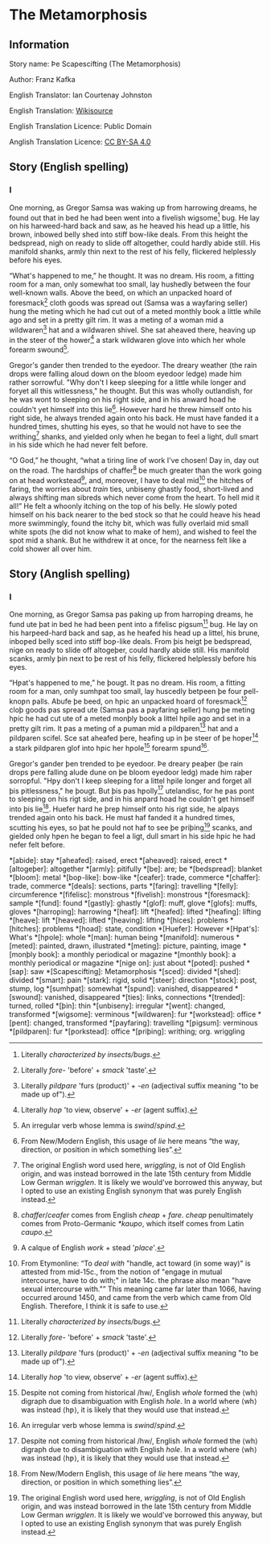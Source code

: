# The Metamorphosis

## Information
Story name: Þe Scapescifting (The Metamorphosis)

Author: Franz Kafka

English Translator: Ian Courtenay Johnston

English Translation: [Wikisource]

English Translation Licence: Public Domain

Anglish Translation Licence: [CC BY-SA 4.0]

[CC BY-SA 4.0]: https://creativecommons.org/licenses/by-sa/4.0/

## Story (English spelling)

### I

One morning, as Gregor Samsa was waking up from harrowing dreams, he found out
that in bed he had been went into a fivelish wigsome[^ƿigsum] bug. He lay on
his harweed-hard back and saw, as he heaved his head up a little, his brown,
inbowed belly shed into stiff bow-like deals. From this height the bedspread,
nigh on ready to slide off altogether, could hardly abide still. His manifold
shanks, armly thin next to the rest of his felly, flickered helplessly before
his eyes.

“What's happened to me,” he thought. It was no dream. His room, a fitting room
for a man, only somewhat too small, lay hushedly between the four well-known
walls. Above the beed, on which an unpacked hoard of foresmack[^foresmack]
cloth goods was spread out (Samsa was a wayfaring seller) hung the meting which
he had cut out of a meted monthly book a little while ago and set in a pretty
gilt rim. It was a meting of a woman mid a wildwaren[^ƿildƿaren] hat and a
wildwaren shivel. She sat aheaved there, heaving up in the steer of the
hower[^hoƿer] a stark wildwaren glove into which her whole forearm
swound[^sƿund].

Gregor's gander then trended to the eyedoor. The dreary weather (the rain drops
were falling aloud down on the bloom eyedoor ledge) made him rather sorrowful.
"Why don't I keep sleeping for a little while longer and foryet all this
witlessness," he thought. But this was wholly outlandish, for he was wont to
sleeping on his right side, and in his anward hoad he couldn't yet himself into
this lie[^lie]. However hard he threw himself onto his right side, he always
trended again onto his back. He must have fanded it a hundred times, shutting
his eyes, so that he would not have to see the writhing[^ƿriþing] shanks, and
yielded only when he began to feel a light, dull smart in his side which he had
never felt before.

“O God,” he thought, “what a tiring line of work I've chosen! Day in, day out
on the road. The hardships of chaffer[^chaffer] be much greater than the work
going on at head workstead[^workstead], and, moreover, I have to deal
mid[^deal-with] the hitches of faring, the worries about *train* ties, unbiseny
ghastly food, short-lived and always shifting man sibreds which never come from
the heart. To hell mid it all!” He felt a whoonly itching on the top of his
belly. He slowly poted himself on his back nearer to the bed stock so that he
could heave his head more swimmingly, found the itchy bit, which was fully
overlaid mid small white spots (he did not know what to make of hem), and
wished to feel the spot mid a shank. But he withdrew it at once, for the
nearness felt like a cold shower all over him.


## Story (Anglish spelling)

### I
One morning, as Gregor Samsa ƿas ƿaking up from harroƿing dreams, he fund ute
þat in bed he had been ƿent into a fifelisc ƿigsum[^ƿigsum] bug. He lay on his
harƿeed-hard back and saƿ, as he heafed his head up a littel, his brune,
inboƿed belly sced into stiff boƿ-like deals. From þis heigt þe bedspread, nige
on ready to slide off altogeþer, could hardly abide still. His manifold scanks,
armly þin next to þe rest of his felly, flickered helplessly before his eyes.

“Hƿat's happened to me,” he þougt. It ƿas no dream. His room, a fitting room
for a man, only sumhƿat too small, lay huscedly betƿeen þe four ƿell-knoƿn
ƿalls. Abufe þe beed, on hƿic an unpacked hoard of foresmack[^foresmack] cloþ
goods ƿas spread ute (Samsa ƿas a ƿayfaring seller) hung þe meting hƿic he had
cut ute of a meted monþly book a littel hƿile ago and set in a pretty gilt rim.
It ƿas a meting of a ƿuman mid a ƿildƿaren[^ƿildƿaren] hat and a ƿildƿaren
scifel. Sce sat aheafed þere, heafing up in þe steer of þe hoƿer[^hoƿer] a
stark ƿildƿaren glof into hƿic her hƿole[^hƿole] forearm sƿund[^sƿund].

Gregor's gander þen trended to þe eyedoor. Þe dreary ƿeaþer (þe rain drops ƿere
falling alude dune on þe bloom eyedoor ledg) made him raþer sorroƿful. "Hƿy
don't I keep sleeping for a littel hƿile longer and forget all þis
ƿitlessness," he þougt. But þis ƿas hƿolly[^hƿole] utelandisc, for he ƿas ƿont
to sleeping on his rigt side, and in his anƿard hoad he couldn't get himself
into þis lie[^lie]. Huefer hard he þreƿ himself onto his rigt side, he alƿays
trended again onto his back. He must haf fanded it a hundred times, scutting
his eyes, so þat he ƿould not haf to see þe ƿriþing[^ƿriþing] scanks, and
gielded only hƿen he began to feel a ligt, dull smart in his side hƿic he had
nefer felt before.

<!-- Abbreviations -->
*[abide]: stay
*[aheafed]: raised, erect
*[aheaved]: raised, erect
*[altogeþer]: altogether
*[armly]: pitifully
*[be]: are; be
*[bedspread]: blanket
*[bloom]: metal
*[boƿ-like]: bow-like
*[ceafer]: trade, commerce
*[chaffer]: trade, commerce
*[deals]: sections, parts
*[faring]: travelling
*[felly]: circumference
*[fifelisc]: monstrous
*[fivelish]: monstrous
*[foresmack]: sample
*[fund]: found
*[gastly]: ghastly
*[glof]: muff, glove
*[glofs]: muffs, gloves
*[harroƿing]: harrowing
*[heaf]: lift
*[heafed]: lifted
*[heafing]: lifting
*[heave]: lift
*[heaved]: lifted
*[heaving]: lifting
*[hices]: problems
*[hitches]: problems
*[hoad]: state, condition
*[Huefer]: However
*[Hƿat's]: What's
*[hƿole]: whole
*[man]: human being
*[manifold]: numerous
*[meted]: painted, drawn, illustrated
*[meting]: picture, painting, image
*[monþly book]: a monthly periodical or magazine
*[monthly book]: a monthly periodical or magazine
*[nige on]: just about
*[poted]: pushed
*[saƿ]: saw
*[Scapescifting]: Metamorphosis
*[sced]: divided
*[shed]: divided
*[smart]: pain
*[stark]: rigid, solid
*[steer]: direction
*[stock]: post, stump, log
*[sumhƿat]: somewhat
*[sƿund]: vanished, disappeared
*[swound]: vanished, disappeared
*[ties]: links, connections
*[trended]: turned, rolled
*[þin]: thin
*[unbiseny]: irregular
*[went]: changed, transformed
*[wigsome]: verminous
*[wildwaren]: fur
*[workstead]: office
*[ƿent]: changed, transformed
*[ƿayfaring]: travelling
*[ƿigsum]: verminous
*[ƿildƿaren]: fur
*[ƿorkstead]: office
*[ƿriþing]: writhing; org. wriggling

<!-- Footnotes -->
[^ƿigsum]: Literally *characterized by insects/bugs*.
[^foresmack]: Literally *fore-* 'before' + *smack* 'taste'.
[^hoƿer]: Literally *hoƿ* 'to view, observe' + *-er* (agent suffix).
[^ƿildƿaren]: Literally *ƿildƿare* 'furs (product)' + *-en* (adjectival suffix
    meaning "to be made up of").
[^hƿole]: Despite not coming from historical /hw/, English *whole* formed the
    ⟨wh⟩ digraph due to disambiguation with English *hole*. In a world where
    ⟨wh⟩ was instead ⟨hƿ⟩, it is likely that they would use that instead.
[^sƿund]: An irregular verb whose lemma is *swind*/*sƿind*.
[^lie]: From New/Modern English, this usage of *lie* here means “the way,
    direction, or position in which something lies”.
[^ƿriþing]: The original English word used here, *wriggling*, is not of Old
    English origin, and was instead borrowed in the late 15th century from
    Middle Low German *wrigglen*. It is likely we would've borrowed this
    anyway, but I opted to use an existing English synonym that was purely
    English instead.
[^chaffer]: *chaffer*/*ceafer* comes from English *cheap* + *fare*. *cheap*
    penultimately comes from Proto-Germanic *\*kaupo*, which itself comes from
    Latin *caupo*.
[^workstead]: A calque of English *work* + stead '*place*'.
[^deal-with]: From Etymonline: “To *deal with* "handle, act toward (in some
    way)" is attested from mid-15c., from the notion of "engage in mutual
    intercourse, have to do with;" in late 14c. the phrase also mean "have
    sexual intercourse with."” This meaning came far later than 1066, having
    occurred around 1450, and came from the verb which came from Old English.
    Therefore, I think it is safe to use.

<!-- URLs -->
[Wikisource]: https://en.wikisource.org/wiki/The_Metamorphosis_(1999)

<!-- BUFFER -->
